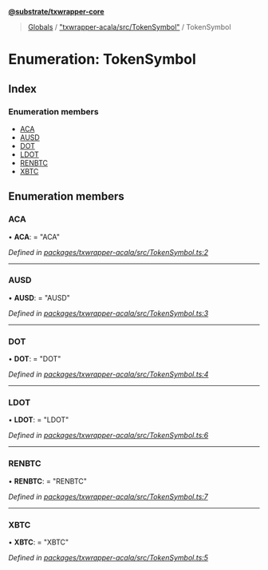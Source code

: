 **[@substrate/txwrapper-core](../README.md)**

> [Globals](../globals.md) / ["txwrapper-acala/src/TokenSymbol"](../modules/_txwrapper_acala_src_tokensymbol_.md) / TokenSymbol

# Enumeration: TokenSymbol

## Index

### Enumeration members

* [ACA](_txwrapper_acala_src_tokensymbol_.tokensymbol.md#aca)
* [AUSD](_txwrapper_acala_src_tokensymbol_.tokensymbol.md#ausd)
* [DOT](_txwrapper_acala_src_tokensymbol_.tokensymbol.md#dot)
* [LDOT](_txwrapper_acala_src_tokensymbol_.tokensymbol.md#ldot)
* [RENBTC](_txwrapper_acala_src_tokensymbol_.tokensymbol.md#renbtc)
* [XBTC](_txwrapper_acala_src_tokensymbol_.tokensymbol.md#xbtc)

## Enumeration members

### ACA

•  **ACA**:  = "ACA"

*Defined in [packages/txwrapper-acala/src/TokenSymbol.ts:2](https://github.com/paritytech/txwrapper-core/blob/15c9541/packages/txwrapper-acala/src/TokenSymbol.ts#L2)*

___

### AUSD

•  **AUSD**:  = "AUSD"

*Defined in [packages/txwrapper-acala/src/TokenSymbol.ts:3](https://github.com/paritytech/txwrapper-core/blob/15c9541/packages/txwrapper-acala/src/TokenSymbol.ts#L3)*

___

### DOT

•  **DOT**:  = "DOT"

*Defined in [packages/txwrapper-acala/src/TokenSymbol.ts:4](https://github.com/paritytech/txwrapper-core/blob/15c9541/packages/txwrapper-acala/src/TokenSymbol.ts#L4)*

___

### LDOT

•  **LDOT**:  = "LDOT"

*Defined in [packages/txwrapper-acala/src/TokenSymbol.ts:6](https://github.com/paritytech/txwrapper-core/blob/15c9541/packages/txwrapper-acala/src/TokenSymbol.ts#L6)*

___

### RENBTC

•  **RENBTC**:  = "RENBTC"

*Defined in [packages/txwrapper-acala/src/TokenSymbol.ts:7](https://github.com/paritytech/txwrapper-core/blob/15c9541/packages/txwrapper-acala/src/TokenSymbol.ts#L7)*

___

### XBTC

•  **XBTC**:  = "XBTC"

*Defined in [packages/txwrapper-acala/src/TokenSymbol.ts:5](https://github.com/paritytech/txwrapper-core/blob/15c9541/packages/txwrapper-acala/src/TokenSymbol.ts#L5)*
